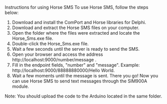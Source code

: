 Instructions for using Horse SMS
To use Horse SMS, follow the steps below:

1. Download and install the ComPort and Horse libraries for Delphi.
2. Download and extract the Horse SMS files on your computer.
3. Open the folder where the files were extracted and locate the Horse_Sms.exe file.
4. Double-click the Horse_Sms.exe file.
5. Wait a few seconds until the server is ready to send the SMS.
6. Open your browser and access the address http://localhost:9000/number/message .
7. Fill in the endpoint fields, "number" and "message". Example: http://localhost:9000/88888880000/Hello World.
8. Wait a few moments until the message is sent.
There you go! Now you can use Horse SMS to send text messages through the SIM900A module.

Note: You should upload the code to the Arduino located in the same folder.

